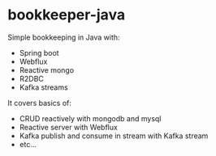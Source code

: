 # bookkeeper-java #

Simple bookkeeping in Java with:
- Spring boot
- Webflux
- Reactive mongo
- R2DBC
- Kafka streams

It covers basics of:
- CRUD reactively with mongodb and mysql
- Reactive server with Webflux
- Kafka publish and consume in stream with Kafka stream
- etc...